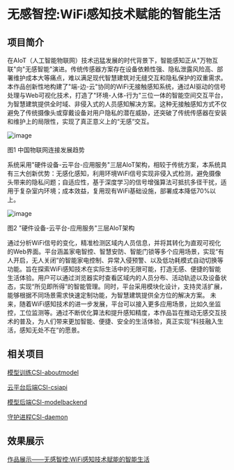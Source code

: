 # 无感智控:WiFi感知技术赋能的智能生活

## 项目简介

在AIoT（人工智能物联网）技术迅猛发展的时代背景下，智能感知正从"万物互联"向"无感智能"演进。传统传感器方案存在设备依赖性强、隐私泄露风险高、部署维护成本大等痛点，难以满足现代智慧建筑对无缝交互和隐私保护的双重需求。本作品创新性地构建了"端-边-云"协同的WiFi无接触感知系统，通过AI驱动的信号处理与Web可视化技术，打造了"环境-人体-行为"三位一体的智能空间交互平台，为智慧建筑提供全时域、非侵入式的人员感知解决方案。这种无接触感知方式不仅避免了传统摄像头或穿戴设备对用户隐私的潜在威胁，还突破了传统传感器在安装和维护上的局限性，实现了真正意义上的“无感”交互。

![image](https://github.com/user-attachments/assets/502ce8b1-51a7-4ee4-b63f-425a2eceef21)

图1 中国物联网连接发展趋势

系统采用"硬件设备-云平台-应用服务"三层AIoT架构，相较于传统方案，本系统具有三大创新优势：无感化感知，利用环境WiFi信号实现非侵入式检测，避免摄像头带来的隐私问题；自适应性，基于深度学习的信号增强算法可抵抗多径干扰，适用于复杂室内环境；成本效益，复用现有WiFi基础设施，部署成本降低70%以上。

![image](https://github.com/user-attachments/assets/e29c7f58-56e0-47cb-b6b0-30479b126a1e)

图2 "硬件设备-云平台-应用服务"三层AIoT架构

通过分析WiFi信号的变化，精准检测区域内人员信息，并将其转化为直观可视化的Web界面。平台涵盖家电智控、智慧安防、智能门锁等多个应用场景，实现“有人开启，无人关闭”的智能家电控制、异常入侵预警、以及低功耗模式自动切换等功能。旨在探索WiFi感知技术在实际生活中的无限可能，打造无感、便捷的智能生活体验。用户可以通过浏览器实时查看区域内的人员分布、活动轨迹以及设备状态，实现“所见即所得”的智能管理。同时，平台采用模块化设计，支持灵活扩展，能够根据不同场景需求快速定制功能，为智慧建筑提供全方位的解决方案。
未来，随着WiFi感知技术的进一步发展，平台可以接入更多应用场景，比如久坐监控，工位监测等。通过不断优化算法和提升感知精度，本作品旨在推动无感交互技术的普及，为人们带来更加智能、便捷、安全的生活体验，真正实现“科技融入生活，感知无处不在”的愿景。

## 相关项目

[模型训练CSI-aboutmodel](https://github.com/xiaohan2004/CSI-aboutmodel)

[云平台后端CSI-csiapi](https://github.com/xiaohan2004/CSI-csiapi)

[模型后端CSI-modelbackend](https://github.com/xiaohan2004/CSI-modelbackend)

[守护进程CSI-daemon](https://github.com/xiaohan2004/CSI-daemon)

## 效果展示

[作品展示——无感智控:WiFi感知技术赋能的智能生活](https://www.bilibili.com/video/BV1xaocYFEQp)
